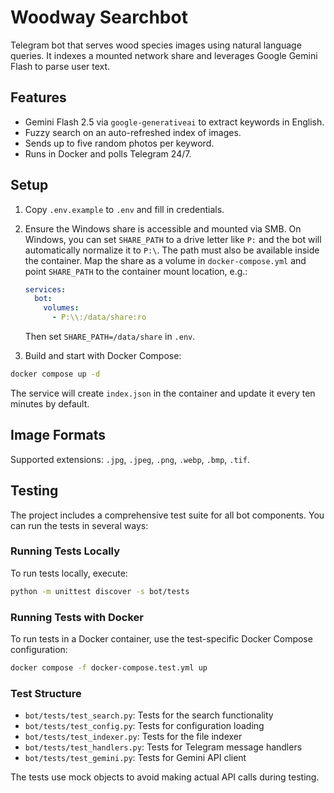 # Woodway Searchbot

Telegram bot that serves wood species images using natural language queries. It indexes a mounted network share and leverages Google Gemini Flash to parse user text.

## Features
- Gemini Flash 2.5 via `google-generativeai` to extract keywords in English.
- Fuzzy search on an auto-refreshed index of images.
- Sends up to five random photos per keyword.
- Runs in Docker and polls Telegram 24/7.

## Setup
1. Copy `.env.example` to `.env` and fill in credentials.
2. Ensure the Windows share is accessible and mounted via SMB.
   On Windows, you can set `SHARE_PATH` to a drive letter like `P:`
   and the bot will automatically normalize it to `P:\`.
   The path must also be available inside the container. Map the share as a
   volume in `docker-compose.yml` and point `SHARE_PATH` to the container
   mount location, e.g.:

   ```yaml
   services:
     bot:
       volumes:
         - P:\\:/data/share:ro
   ```

   Then set `SHARE_PATH=/data/share` in `.env`.
3. Build and start with Docker Compose:

```bash
docker compose up -d
```

The service will create `index.json` in the container and update it every ten minutes by default.

## Image Formats
Supported extensions: `.jpg`, `.jpeg`, `.png`, `.webp`, `.bmp`, `.tif`.

## Testing
The project includes a comprehensive test suite for all bot components. You can run the tests in several ways:

### Running Tests Locally
To run tests locally, execute:

```bash
python -m unittest discover -s bot/tests
```

### Running Tests with Docker
To run tests in a Docker container, use the test-specific Docker Compose configuration:

```bash
docker compose -f docker-compose.test.yml up
```

### Test Structure
- `bot/tests/test_search.py`: Tests for the search functionality
- `bot/tests/test_config.py`: Tests for configuration loading
- `bot/tests/test_indexer.py`: Tests for the file indexer
- `bot/tests/test_handlers.py`: Tests for Telegram message handlers
- `bot/tests/test_gemini.py`: Tests for Gemini API client

The tests use mock objects to avoid making actual API calls during testing.
